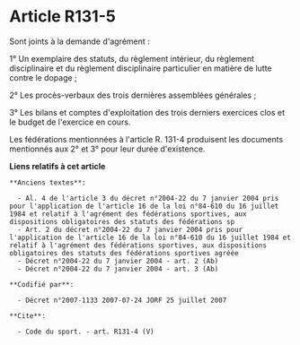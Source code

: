 # Article R131-5

Sont joints à la demande d'agrément : 

1° Un exemplaire des statuts, du règlement intérieur, du règlement disciplinaire et du règlement disciplinaire particulier en
matière de lutte contre le dopage ; 

2° Les procès-verbaux des trois dernières assemblées générales ; 

3° Les bilans et comptes d'exploitation des trois derniers exercices clos et le budget de l'exercice en cours. 

Les fédérations mentionnées à l'article R. 131-4 produisent les documents mentionnés aux 2° et 3° pour leur durée
d'existence.

**Liens relatifs à cet article**

	**Anciens textes**:

	  - Al. 4 de l'article 3 du décret n°2004-22 du 7 janvier 2004 pris pour l'application de l'article 16 de la loi n°84-610 du 16 juillet 1984 et relatif à l'agrément des fédérations sportives, aux dispositions obligatoires des statuts des fédérations sp
	  - Art. 2 du décret n°2004-22 du 7 janvier 2004 pris pour l'application de l'article 16 de la loi n°84-610 du 16 juillet 1984 et relatif à l'agrément des fédérations sportives, aux dispositions obligatoires des statuts des fédérations sportives agréée
	  - Décret n°2004-22 du 7 janvier 2004 - art. 2 (Ab)
	  - Décret n°2004-22 du 7 janvier 2004 - art. 3 (Ab)

	**Codifié par**:

	  - Décret n°2007-1133 2007-07-24 JORF 25 juillet 2007

	**Cite**:

	  - Code du sport. - art. R131-4 (V)

